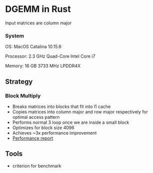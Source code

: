 # DGEMM in Rust

Input matrices are column major

### System
OS: MacOS Catalina 10.15.6

Processor: 2.3 GHz Quad-Core Intel Core i7

Memory: 16 GB 3733 MHz LPDDR4X

## Strategy

### Block Multiply
* Breaks matrices into blocks that fit into l1 cache
* Copies matrices into column major and row major respectively for optimal access pattern
* Performs normal 3 loop once we are inside a small block
* Optimizes for block size 4096
* Achieves ~3x performance improvement
* [Performance report](./benchmark_report/block_vs_naive.pdf)

## Tools
* criterion for benchmark


